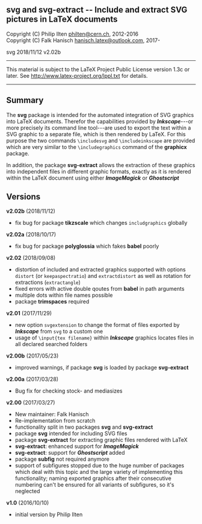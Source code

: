 
 svg and svg-extract -- Include and extract SVG pictures in LaTeX documents 
----------------------------------------------------------------------------

 Copyright (C) Philip Ilten <philten@cern.ch>, 2012-2016  
 Copyright (C) Falk Hanisch <hanisch.latex@outlook.com>, 2017-

 svg 2018/11/12 v2.02b

----------------------------------------------------------------------------

 This material is subject to the LaTeX Project Public License version 1.3c 
 or later. See http://www.latex-project.org/lppl.txt for details.

----------------------------------------------------------------------------


Summary
-------

The **svg** package is intended for the automated integration of SVG graphics 
into LaTeX documents. Therefor the capabilities provided by ***Inkscape***---or 
more precisely its command line tool---are used to export the text within a SVG 
graphic to a separate file, which is then rendered by LaTeX. For this purpose 
the two commands `\includesvg` and `\includeinkscape` are provided which are 
very similar to the `\includegraphics` command of the **graphicx** package.

In addition, the package **svg-extract** allows the extraction of these 
graphics into independent files in different graphic formats, exactly as 
it is rendered within the LaTeX document using either ***ImageMagick*** or 
***Ghostscript***


Versions
--------

**v2.02b** (2018/11/12)
+ fix bug for package **tikzscale** which changes `includgraphics` globally

**v2.02a** (2018/10/17)
+ fix bug for package **polyglossia** which fakes **babel** poorly

**v2.02** (2018/09/08)
+ distortion of included and extracted graphics supported with options `distort` 
  (or `keepaspectratio`) and `extractdistort` as well as rotation for 
  extractions (`extractangle`)
+ fixed errors with active double qoutes from **babel** in path arguments
+ multiple dots within file names possible
+ package **trimspaces** required

**v2.01** (2017/11/29)
+ new option `svgextension` to change the format of files exported by
  ***Inkscape*** from `svg` to a custom one
+ usage of `\input{tex filename}` within ***Inkscape*** graphics
  locates files in all declared searched folders

**v2.00b** (2017/05/23)
+ improved warnings, if package **svg** is loaded by package **svg-extract**

**v2.00a** (2017/03/28)
+ Bug fix for checking stock- and mediasizes

**v2.00** (2017/03/27)
+ New maintainer: Falk Hanisch
+ Re-implementation from scratch
+ functionality split in two packages **svg** and **svg-extract**
+ package **svg** intended for including SVG files
+ package **svg-extract** for extracting graphic files rendered with LaTeX
+ **svg-extract**: enhanced support for ***ImageMagick***
+ **svg-extract**: support for ***Ghostscript*** added
+ package **subfig** not required anymore
+ support of subfigures stopped due to the huge number of packages which deal 
  with this topic and the large variety of implementing this functionality; 
  naming exported graphics after their consecutive numbering can't be ensured
  for all variants of subfigures, so it's neglected

**v1.0** (2016/10/10)
+ initial version by Philip Ilten
